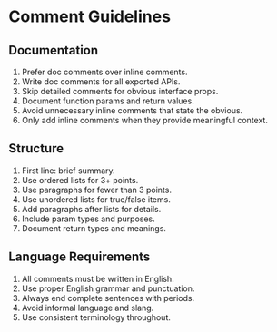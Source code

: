 # Comment Guidelines

## Documentation

1. Prefer doc comments over inline comments.
2. Write doc comments for all exported APIs.
3. Skip detailed comments for obvious interface props.
4. Document function params and return values.
5. Avoid unnecessary inline comments that state the obvious.
6. Only add inline comments when they provide meaningful context.

## Structure

1. First line: brief summary.
2. Use ordered lists for 3+ points.
3. Use paragraphs for fewer than 3 points.
4. Use unordered lists for true/false items.
5. Add paragraphs after lists for details.
6. Include param types and purposes.
7. Document return types and meanings.

## Language Requirements

1. All comments must be written in English.
2. Use proper English grammar and punctuation.
3. Always end complete sentences with periods.
4. Avoid informal language and slang.
5. Use consistent terminology throughout.

